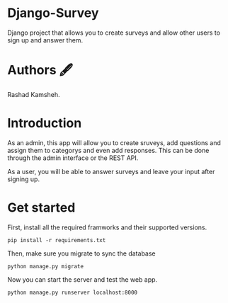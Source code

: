 # Django-Survey

Django project that allows you to create surveys and allow other users to sign up and answer them.

# Authors 🖋️

Rashad Kamsheh.

# Introduction

As an admin, this app will allow you to create sruveys, add questions and assign them to categorys and even add 
responses. This can be done through the admin interface or the REST API.

As a user, you will be able to answer surveys and leave your input after signing up.

# Get started

First, install all the required framworks and their supported versions.

```
pip install -r requirements.txt
```

Then, make sure you migrate to sync the database

```
python manage.py migrate
```

Now you can start the server and test the web app.

```
python manage.py runserver localhost:8000
```
